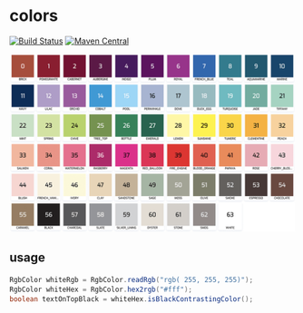 # colors

[![Build Status](https://travis-ci.com/rocketbase-io/colors.svg?branch=master)](https://travis-ci.com/rocketbase-io/colors)
[![Maven Central](https://maven-badges.herokuapp.com/maven-central/io.rocketbase.commons/colors/badge.svg)](https://maven-badges.herokuapp.com/maven-central/io.rocketbase.commons/colors)


![colors](assets/colors.png)


## usage

```java
RgbColor whiteRgb = RgbColor.readRgb("rgb( 255, 255, 255)");
RgbColor whiteHex = RgbColor.hex2rgb("#fff");
boolean textOnTopBlack = whiteHex.isBlackContrastingColor();
```
